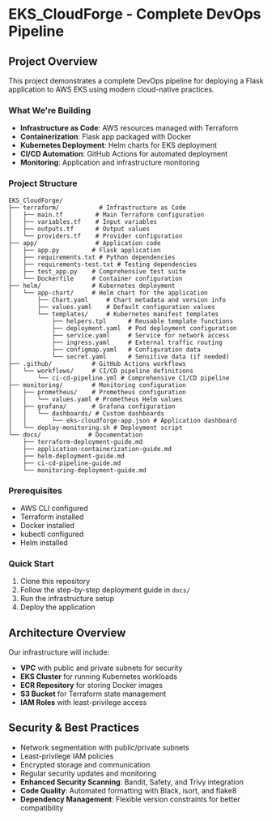 # EKS_CloudForge - Complete DevOps Pipeline

## Project Overview
This project demonstrates a complete DevOps pipeline for deploying a Flask application to AWS EKS using modern cloud-native practices.

### What We're Building
- **Infrastructure as Code**: AWS resources managed with Terraform
- **Containerization**: Flask app packaged with Docker
- **Kubernetes Deployment**: Helm charts for EKS deployment
- **CI/CD Automation**: GitHub Actions for automated deployment
- **Monitoring**: Application and infrastructure monitoring

### Project Structure
```
EKS_CloudForge/
├── terraform/           # Infrastructure as Code
│   ├── main.tf         # Main Terraform configuration
│   ├── variables.tf    # Input variables
│   ├── outputs.tf      # Output values
│   └── providers.tf    # Provider configuration
├── app/                # Application code
│   ├── app.py         # Flask application
│   ├── requirements.txt # Python dependencies
│   ├── requirements-test.txt # Testing dependencies
│   ├── test_app.py    # Comprehensive test suite
│   └── Dockerfile     # Container configuration
├── helm/              # Kubernetes deployment
│   └── app-chart/     # Helm chart for the application
│       ├── Chart.yaml     # Chart metadata and version info
│       ├── values.yaml    # Default configuration values
│       └── templates/     # Kubernetes manifest templates
│           ├── helpers.tpl      # Reusable template functions
│           ├── deployment.yaml  # Pod deployment configuration
│           ├── service.yaml     # Service for network access
│           ├── ingress.yaml     # External traffic routing
│           ├── configmap.yaml   # Configuration data
│           └── secret.yaml      # Sensitive data (if needed)
├── .github/           # GitHub Actions workflows
│   └── workflows/     # CI/CD pipeline definitions
│       └── ci-cd-pipeline.yml # Comprehensive CI/CD pipeline
├── monitoring/        # Monitoring configuration
│   ├── prometheus/    # Prometheus configuration
│   │   └── values.yaml # Prometheus Helm values
│   ├── grafana/       # Grafana configuration
│   │   └── dashboards/ # Custom dashboards
│   │       └── eks-cloudforge-app.json # Application dashboard
│   └── deploy-monitoring.sh # Deployment script
└── docs/             # Documentation
    ├── terraform-deployment-guide.md
    ├── application-containerization-guide.md
    ├── helm-deployment-guide.md
    ├── ci-cd-pipeline-guide.md
    └── monitoring-deployment-guide.md
```

### Prerequisites
- AWS CLI configured
- Terraform installed
- Docker installed
- kubectl configured
- Helm installed

### Quick Start
1. Clone this repository
2. Follow the step-by-step deployment guide in `docs/`
3. Run the infrastructure setup
4. Deploy the application

## Architecture Overview
Our infrastructure will include:
- **VPC** with public and private subnets for security
- **EKS Cluster** for running Kubernetes workloads
- **ECR Repository** for storing Docker images
- **S3 Bucket** for Terraform state management
- **IAM Roles** with least-privilege access

## Security & Best Practices
- Network segmentation with public/private subnets
- Least-privilege IAM policies
- Encrypted storage and communication
- Regular security updates and monitoring
- **Enhanced Security Scanning**: Bandit, Safety, and Trivy integration
- **Code Quality**: Automated formatting with Black, isort, and flake8
- **Dependency Management**: Flexible version constraints for better compatibility
